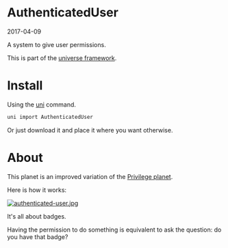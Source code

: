 AuthenticatedUser
======================
2017-04-09


A system to give user permissions.



This is part of the [universe framework](https://github.com/karayabin/universe-snapshot).


Install
==========
Using the [uni](https://github.com/lingtalfi/universe-naive-importer) command.
```bash
uni import AuthenticatedUser
```

Or just download it and place it where you want otherwise.





About
==========
This planet is an improved variation of the [Privilege planet](https://github.com/lingtalfi/Privilege).

Here is how it works:

[![authenticated-user.jpg](https://s19.postimg.org/75ikzk1r7/authenticated-user.jpg)](https://postimg.org/image/9muc6tlnj/)


It's all about badges.

Having the permission to do something is equivalent to ask the question: do you have that badge?




